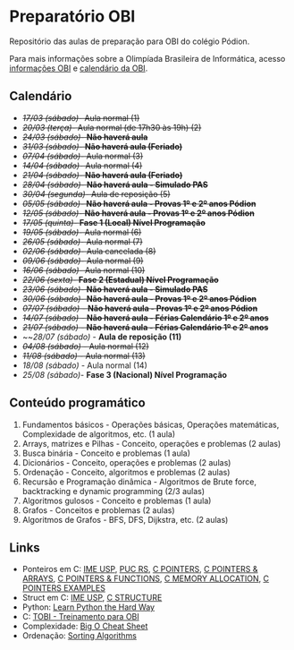 # Preparatório OBI

Repositório das aulas de preparação para OBI do colégio Pódion.

Para mais informações sobre a Olimpíada Brasileira de Informática, acesso [informações OBI](https://olimpiada.ic.unicamp.br/info/) e [calendário da OBI](https://olimpiada.ic.unicamp.br/info/datas/).


## Calendário

- ~~*17/03 (sábado)*- Aula normal (1)~~
- ~~*20/03 (terça)*- Aula normal (de 17h30 às 19h) (2)~~
- ~~*24/03 (sábado)*- **Não haverá aula**~~
- ~~*31/03 (sábado)*- **Não haverá aula (Feriado)**~~
- ~~*07/04 (sábado)*- Aula normal (3)~~
- ~~*14/04 (sábado)*- Aula normal (4)~~
- ~~*21/04 (sábado)*- **Não haverá aula (Feriado)**~~
- ~~*28/04 (sábado)*- **Não haverá aula - Simulado PAS**~~
- ~~*30/04 (segunda)*- Aula de reposição (5)~~
- ~~*05/05 (sábado)*- **Não haverá aula - Provas 1º e 2º anos Pódion**~~
- ~~*12/05 (sábado)*- **Não haverá aula - Provas 1º e 2º anos Pódion**~~
- ~~*17/05 (quinta)*- **Fase 1 (Local) Nível Programação**~~
- ~~*19/05 (sábado)*- Aula normal (6)~~
- ~~*26/05 (sábado)*- Aula normal (7)~~
- ~~*02/06 (sábado)*- Aula cancelada (8)~~
- ~~*09/06 (sábado)*- Aula normal (9)~~
- ~~*16/06 (sábado)*- Aula normal (10)~~
- ~~*22/06 (sexta)*- **Fase 2 (Estadual) Nível Programação**~~
- ~~*23/06 (sábado)*- **Não haverá aula - Simulado PAS**~~
- ~~*30/06 (sábado)*- **Não haverá aula - Provas 1º e 2º anos Pódion**~~
- ~~*07/07 (sábado)* - **Não haverá aula - Provas 1º e 2º anos Pódion**~~
- ~~*14/07 (sábado)* - **Não haverá aula - Férias Calendário 1º e 2º anos**~~
- ~~*21/07 (sábado)* - **Não haverá aula - Férias Calendário 1º e 2º anos**~~
- ~~*28/07 (sábado)* - **Aula de reposição (11)**
- ~~*04/08 (sábado)* - Aula normal (12)~~
- ~~*11/08 (sábado)* - Aula normal (13)~~
- *18/08 (sábado)* - Aula normal (14)
- *25/08 (sábado)*- **Fase 3 (Nacional) Nível Programação**


## Conteúdo programático

1. Fundamentos básicos - Operações básicas, Operações matemáticas, Complexidade de algoritmos, etc. (1 aula)
2. Arrays, matrizes e Pilhas - Conceito, operações e problemas (2 aulas)
3. Busca binária - Conceito e problemas (1 aula)
4. Dicionários - Conceito, operações e problemas (2 aulas)
5. Ordenação - Conceito, algoritmos e problemas (2 aulas)
6. Recursão e Programação dinâmica - Algoritmos de Brute force, backtracking e dynamic programming (2/3 aulas)
7. Algoritmos gulosos - Conceito e problemas (1 aula)
8. Grafos - Conceitos e problemas (2 aulas)
9. Algoritmos de Grafos - BFS, DFS, Dijkstra, etc. (2 aulas)


## Links

- Ponteiros em C: [IME USP](https://www.ime.usp.br/~pf/algoritmos/aulas/pont.html), [PUC RS](http://www.inf.pucrs.br/~pinho/PRGSWB/Ponteiros/ponteiros.html), [C POINTERS](https://www.programiz.com/c-programming/c-pointers), [C POINTERS & ARRAYS](https://www.programiz.com/c-programming/c-pointers-arrays), [C POINTERS & FUNCTIONS](https://www.programiz.com/c-programming/c-pointer-functions), [C MEMORY ALLOCATION](https://www.programiz.com/c-programming/c-dynamic-memory-allocation), [C POINTERS EXAMPLES](https://www.programiz.com/c-programming/c-pointer-examples)
- Struct em C: [IME USP](https://www.ime.usp.br/~pf/algoritmos/aulas/stru.html), [C STRUCTURE](https://www.programiz.com/c-programming/c-structures)
- Python: [Learn Python the Hard Way](https://learnpythonthehardway.org/book/)
- C: [TOBI - Treinamento para OBI](http://olimpiada.ic.unicamp.br/tobi)
- Complexidade: [Big O Cheat Sheet](http://bigocheatsheet.com/)
- Ordenação: [Sorting Algorithms](http://www.sorting-algorithms.com/)






